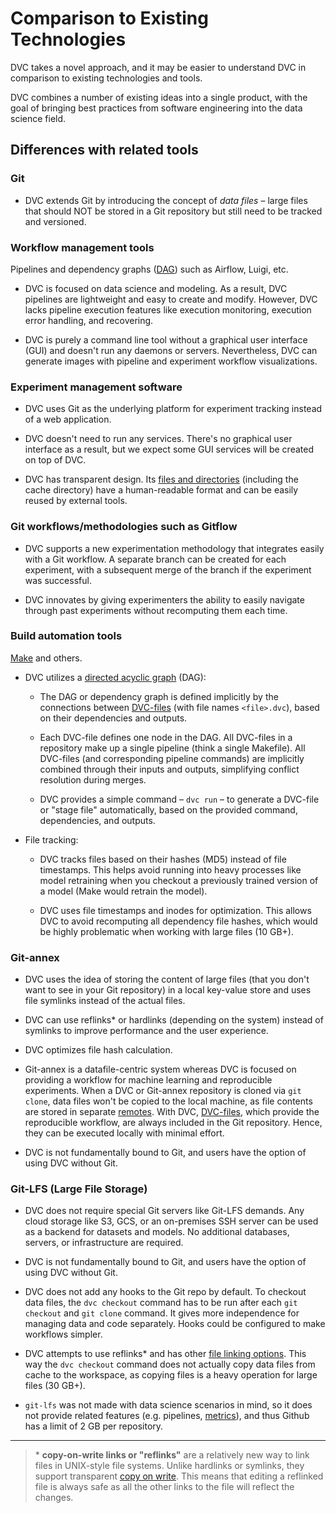 # Comparison to Existing Technologies

DVC takes a novel approach, and it may be easier to understand DVC in comparison
to existing technologies and tools.

DVC combines a number of existing ideas into a single product, with the goal of
bringing best practices from software engineering into the data science field.

## Differences with related tools

### Git

- DVC extends Git by introducing the concept of _data files_ – large files that
  should NOT be stored in a Git repository but still need to be tracked and
  versioned.

### Workflow management tools

Pipelines and dependency graphs
([DAG](https://en.wikipedia.org/wiki/Directed_acyclic_graph)) such as Airflow,
Luigi, etc.

- DVC is focused on data science and modeling. As a result, DVC pipelines are
  lightweight and easy to create and modify. However, DVC lacks pipeline
  execution features like execution monitoring, execution error handling, and
  recovering.

- DVC is purely a command line tool without a graphical user interface (GUI) and
  doesn't run any daemons or servers. Nevertheless, DVC can generate images with
  pipeline and experiment workflow visualizations.

### Experiment management software

- DVC uses Git as the underlying platform for experiment tracking instead of a
  web application.

- DVC doesn't need to run any services. There's no graphical user interface as a
  result, but we expect some GUI services will be created on top of DVC.

- DVC has transparent design. Its
  [files and directories](/doc/user-guide/dvc-files-and-directories) (including
  the <abbr>cache</abbr> directory) have a human-readable format and can be
  easily reused by external tools.

### Git workflows/methodologies such as Gitflow

- DVC supports a new experimentation methodology that integrates easily with a
  Git workflow. A separate branch can be created for each experiment, with a
  subsequent merge of the branch if the experiment was successful.

- DVC innovates by giving experimenters the ability to easily navigate through
  past experiments without recomputing them each time.

### Build automation tools

[Make](https://www.gnu.org/software/make/) and others.

- DVC utilizes a
  [directed acyclic graph](https://en.wikipedia.org/wiki/Directed_acyclic_graph)
  (DAG):

  - The DAG or dependency graph is defined implicitly by the connections between
    [DVC-files](/doc/user-guide/dvc-files-and-directories) (with file names
    `<file>.dvc`), based on their dependencies and <abbr>outputs</abbr>.

  - Each DVC-file defines one node in the DAG. All DVC-files in a repository
    make up a single pipeline (think a single Makefile). All DVC-files (and
    corresponding pipeline commands) are implicitly combined through their
    inputs and outputs, simplifying conflict resolution during merges.

  - DVC provides a simple command – `dvc run` – to generate a DVC-file or "stage
    file" automatically, based on the provided command, dependencies, and
    outputs.

- File tracking:

  - DVC tracks files based on their hashes (MD5) instead of file timestamps.
    This helps avoid running into heavy processes like model retraining when you
    checkout a previously trained version of a model (Make would retrain the
    model).

  - DVC uses file timestamps and inodes for optimization. This allows DVC to
    avoid recomputing all dependency file hashes, which would be highly
    problematic when working with large files (10 GB+).

### Git-annex

- DVC uses the idea of storing the content of large files (that you don't want
  to see in your Git repository) in a local key-value store and uses file
  symlinks instead of the actual files.

- DVC can use reflinks\* or hardlinks (depending on the system) instead of
  symlinks to improve performance and the user experience.

- DVC optimizes file hash calculation.

- Git-annex is a datafile-centric system whereas DVC is focused on providing a
  workflow for machine learning and reproducible experiments. When a DVC or
  Git-annex repository is cloned via `git clone`, data files won't be copied to
  the local machine, as file contents are stored in separate
  [remotes](/doc/command-reference/remote). With DVC,
  [DVC-files](/doc/user-guide/dvc-files-and-directories), which provide the
  reproducible workflow, are always included in the Git repository. Hence, they
  can be executed locally with minimal effort.

- DVC is not fundamentally bound to Git, and users have the option of using DVC
  without Git.

### Git-LFS (Large File Storage)

- DVC does not require special Git servers like Git-LFS demands. Any cloud
  storage like S3, GCS, or an on-premises SSH server can be used as a backend
  for datasets and models. No additional databases, servers, or infrastructure
  are required.

- DVC is not fundamentally bound to Git, and users have the option of using DVC
  without Git.

- DVC does not add any hooks to the Git repo by default. To checkout data files,
  the `dvc checkout` command has to be run after each `git checkout` and
  `git clone` command. It gives more independence for managing data and code
  separately. Hooks could be configured to make workflows simpler.

- DVC attempts to use reflinks\* and has other
  [file linking options](/doc/user-guide/large-dataset-optimization#file-link-types-for-the-dvc-cache).
  This way the `dvc checkout` command does not actually copy data files from
  <abbr>cache</abbr> to the <abbr>workspace</abbr>, as copying files is a heavy
  operation for large files (30 GB+).

- `git-lfs` was not made with data science scenarios in mind, so it does not
  provide related features (e.g. pipelines,
  [metrics](/doc/command-reference/metrics)), and thus Github has a limit of 2
  GB per repository.

---

> \* **copy-on-write links or "reflinks"** are a relatively new way to link
> files in UNIX-style file systems. Unlike hardlinks or symlinks, they support
> transparent [copy on write](https://en.wikipedia.org/wiki/Copy-on-write). This
> means that editing a reflinked file is always safe as all the other links to
> the file will reflect the changes.

